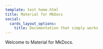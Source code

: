 ```yaml
---
template: test home.html
title: Material for MkDocs
social:
  cards_layout_options:
    title: Documentation that simply works
---
```


Welcome to Material for MkDocs.